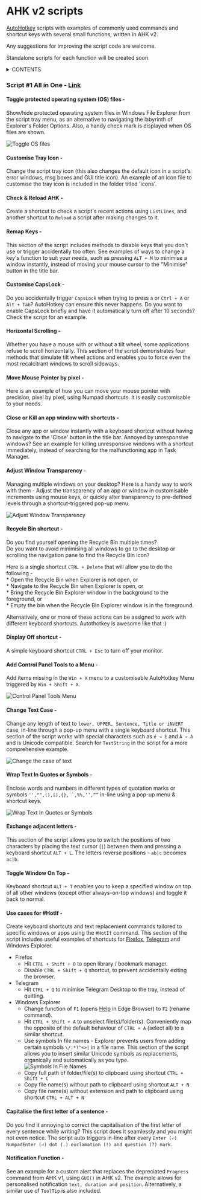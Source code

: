 # AHK v2 scripts  

[AutoHotkey](https://github.com/Lexikos/AutoHotkey_L/) scripts with examples of commonly used commands and shortcut keys with several small functions, written in AHK v2. 

Any suggestions for improving the script code are welcome.  

Standalone scripts for each function will be created soon.

<details>
<summary>CONTENTS</summary>
  
* Script #1 All in One
   * Toggle protected operating system (OS) files
   * Customise Tray Icon
   * Check & Reload AHK
   * Remap Keys
   * Customise CapsLock
   * Horizontal Scrolling
   * Move Mouse Pointer by pixel
   * Close or Kill an app window with shortcuts
   * Adjust Window Transparency
   * Recycle Bin shortcut
   * Display Off shortcut
   * Add Control Panel Tools to a Menu
   * Change Text Case
   * Wrap Text In Quotes or Symbols
   * Exchange adjacent letters
   * Toggle Window On Top
   * Use cases for #HotIf
     * Firefox
     * Telegram
     * Windows Explorer
   * Capitalise the first letter of a sentence
   * Notification Function
</details>

### Script #1 All in One - [Link](https://github.com/xypha/AHK-v2-scripts/blob/main/%231%20All%20in%20one.ahk)

#### **Toggle protected operating system (OS) files** -
  Show/hide protected operating system files in Windows File Explorer from the script tray menu, as an alternative to navigating the labyrinth of Explorer's Folder Options. Also, a handy check mark is displayed when OS files are shown.

  ![Toggle OS files](https://github.com/xypha/AHK-v2-scripts/assets/12472214/5d409108-ab10-4877-8be5-4c158da140b8)

#### **Customise Tray Icon** -
  Change the script tray icon (this also changes the default icon in a script's error windows, msg boxes and GUI title icon).
  An example of an icon file to customise the tray icon is included in the folder titled 'icons'.

#### **Check & Reload AHK** -
  Create a shortcut to check a script's recent actions using `ListLines`, and another shortcut to `Reload` a script after making changes to it.

#### **Remap Keys** -
  This section of the script includes methods to disable keys that you don't use or trigger accidentally too often. See examples of ways to change a key's function to suit your needs, such as pressing `ALT + M` to minimise a window instantly, instead of moving your mouse cursor to the "Minimise" button in the title bar.

#### **Customise CapsLock** -
  Do you accidentally trigger `CapsLock` when trying to press `a` or `Ctrl + A` or `Alt + Tab`? AutoHotkey can ensure this never happens.
  Do you want to enable CapsLock briefly and have it automatically turn off after 10 seconds? Check the script for an example.

#### **Horizontal Scrolling** -
  Whether you have a mouse with or without a tilt wheel, some applications refuse to scroll horizontally.
  This section of the script demonstrates four methods that simulate tilt wheel actions and enables you to force even the most recalcitrant windows to scroll sideways.

#### **Move Mouse Pointer by pixel** -
  Here is an example of how you can move your mouse pointer with precision, pixel by pixel, using Numpad shortcuts. It is easily customisable to your needs.

#### **Close or Kill an app window with shortcuts** -
  Close any app or window instantly with a keyboard shortcut without having to navigate to the 'Close' button in the title bar. Annoyed by unresponsive windows? See an example for killing unresponsive windows with a shortcut immediately, instead of searching for the malfunctioning app in Task Manager.

#### **Adjust Window Transparency** -
  Managing multiple windows on your desktop? Here is a handy way to work with them - Adjust the transparency of an app or window in customisable increments using mouse keys, or quickly alter transparency to pre-defined levels through a shortcut-triggered pop-up menu.

  ![Adjust Window Transparency](https://github.com/xypha/AHK-v2-scripts/assets/12472214/2896aeb3-f0a3-4b0c-a9b5-5e789d67532a)

#### **Recycle Bin shortcut** -
  Do you find yourself opening the Recycle Bin multiple times?  
  Do you want to avoid minimising all windows to go to the desktop or scrolling the navigation pane to find the Recycle Bin icon?  
  
  Here is a single shortcut `CTRL + Delete` that will allow you to do the following -  
    * Open the Recycle Bin when Explorer is not open, or  
    * Navigate to the Recycle Bin when Explorer is open, or  
    * Bring the Recycle Bin Explorer window in the background to the foreground, or  
    * Empty the bin when the Recycle Bin Explorer window is in the foreground.  

  Alternatively, one or more of these actions can be assigned to work with different keyboard shortcuts. Autothotkey is awesome like that :)

#### **Display Off shortcut** -
  A simple keyboard shortcut `CTRL + Esc` to turn off your monitor.

#### **Add Control Panel Tools to a Menu** -
  Add items missing in the `Win + X` menu to a customisable AutoHotkey Menu triggered by `Win + Shift + X`.

  ![Control Panel Tools Menu](https://github.com/xypha/AHK-v2-scripts/assets/12472214/efe11010-ed29-4605-bd14-8063bb268062)

#### **Change Text Case** -
  Change any length of text to `lower, UPPER, Sentence, Title or iNVERT` case, in-line through a pop-up menu with a single keyboard shortcut.
  This section of the script works with special characters such as `é → É` and `Â → â` and is Unicode compatible. Search for `TestString` in the script for a more comprehensive example.

  ![Change the case of text](https://github.com/xypha/AHK-v2-scripts/assets/12472214/e6f3c4dd-0b84-4e71-b2ff-e577fb71d9a8)

#### **Wrap Text In Quotes or Symbols** -
  Enclose words and numbers in different types of quotation marks or symbols `'',"",(),[],{},``,%%,‘’,“”` in-line using a pop-up menu & shortcut keys.

  ![Wrap Text In Quotes or Symbols](https://github.com/xypha/AHK-v2-scripts/assets/12472214/ed53956b-8a5b-47ed-8b08-16fc72e590fa)

#### **Exchange adjacent letters** -
  This section of the script allows you to switch the positions of two characters by placing the text cursor (`|`) between them and pressing a keyboard shortcut `ALT + L`. The letters reverse positions - `ab|c` becomes `ac|b`.

#### **Toggle Window On Top** -
  Keyboard shortcut `ALT + T` enables you to keep a specified window on top of all other windows (except other always-on-top windows) and toggle it back to normal.

#### **Use cases for #HotIf** -
  Create keyboard shortcuts and text replacement commands tailored to specific windows or apps using the `#HotIf` command. This section of the script includes useful examples of shortcuts for [Firefox](https://www.mozilla.org/en-US/firefox/new/), [Telegram](https://desktop.telegram.org/) and Windows Explorer.
  * Firefox
    * Hit `CTRL + Shift + O` to open library / bookmark manager.
    * Disable `CTRL + Shift + Q` shortcut, to prevent accidentally exiting the browser.
  * Telegram
    * Hit `CTRL + Q` to minimise Telegram Desktop to the tray, instead of quitting.
  * Windows Explorer
    * Change function of `F1` (opens [Help](https://go.microsoft.com/fwlink/?LinkId=2171119) in Edge Browser) to `F2` (rename command).
    * Hit `CTRL + Shift + A` to unselect file(s)/folder(s). Conveniently map the opposite of the default behaviour of `CTRL + A` (select all) to a similar shortcut.
    * Use symbols In file names - Explorer prevents users from adding certain symbols `\/:*?"<>|` in a file name. This section of the script allows you to insert similar Unicode symbols as replacements, organically and automatically as you type.  
    ![Symbols In File Names](https://github.com/xypha/AHK-v2-scripts/assets/12472214/c500bf4c-e16d-4c76-b2d4-384a5d54b83c)
    * Copy full path of folder/file(s) to clipboard using shortcut `CTRL + Shift + C`
    * Copy file name(s) without path to clipboard using shortcut `ALT + N`
    * Copy file name(s) without extension and path to clipboard using shortcut `CTRL + ALT + N`

#### **Capitalise the first letter of a sentence** -
  Do you find it annoying to correct the capitalisation of the first letter of every sentence while writing? This script does it seamlessly and you might not even notice. The script auto triggers in-line after every `Enter (⏎) NumpadEnter (⏎) dot (.) exclamation (!) and question (?) mark`.

#### **Notification Function** -
  See an example for a custom alert that replaces the depreciated `Progress` command from AHK v1, using `GUI()` in AHK v2. The example allows for personalised notification `text, duration and position`. Alternatively, a similar use of `ToolTip` is also included.
